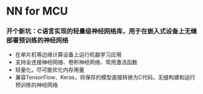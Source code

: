 # NN for MCU
### 开个新坑：C语言实现的轻量级神经网络库，用于在嵌入式设备上无缝部署预训练的神经网络
- 在单片机等边缘计算设备上运行机器学习应用
- 支持全连接神经网络、卷积神经网络、常用激活函数
- 轻量化，尽可能优化内存用量
- 兼容TensorFlow、Keras，将保存的模型直接转换为C代码，无缝构建和运行预训练的神经网络
